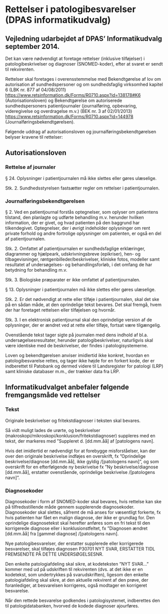 # Rettelser i patologibesvarelser (DPAS informatikudvalg)

## Vejledning udarbejdet af DPAS’ Informatikudvalg september 2014.

Det kan være nødvendigt at foretage rettelser (inklusive tilføjelser) i patologibeskrivelser og diagnoser (SNOMED-koder), efter at svaret er sendt til rekvirenten.

Rettelser skal foretages i overensstemmelse med Bekendtgørelse af lov om autorisation af sundhedspersoner og om sundhedsfaglig virksomhed kapitel 6 (LBK nr. 877 af 04/08/2011) https://www.retsinformation.dk/Forms/R0710.aspx?id=138178#K6 (Autorisationsloven) og
Bekendtgørelse om autoriserede sundhedspersoners patientjournaler (journalføring, opbevaring, videregivelse og overdragelse m.v.) (BEK nr. 3 af 02/01/2013) https://www.retsinformation.dk/Forms/R0710.aspx?id=144978 (Journalføringsbekendtgørelsen).

Følgende uddrag af autorisationsloven og journalføringsbekendtgørelsen belyser kravene til rettelser:

## Autorisationsloven
### Rettelse af journaler
§ 24. Oplysninger i patientjournalen må ikke slettes eller gøres ulæselige.

Stk. 2. Sundhedsstyrelsen fastsætter regler om rettelser i patientjournalen.

### Journalføringsbekendtgørelsen
§ 2. Ved en patientjournal forstås optegnelser, som oplyser om patientens tilstand, den planlagte og udførte behandling m.v. herunder hvilken information, der er givet, og hvad patienten på den baggrund har tilkendegivet. Optegnelser, der i øvrigt indeholder oplysninger om rent private forhold og andre fortrolige oplysninger om patienten, er også en del af patientjournalen.

Stk. 2. Omfattet af patientjournalen er sundhedsfaglige erklæringer, diagrammer og hjælpeark, udskrivningsbreve (epikriser), hen- og tilbagevisninger, røntgenbilleder/beskrivelser, kliniske fotos, modeller samt resultatet af undersøgelses- og behandlingsforløb, i det omfang de har betydning for behandling m.v.

Stk. 3. Biologiske præparater er ikke omfattet af patientjournalen.

§ 13. Oplysninger i patientjournalen må ikke slettes eller gøres ulæselige.

Stk. 2. Er det nødvendigt at rette eller tilføje i patientjournalen, skal det ske på en sådan måde, at den oprindelige tekst bevares. Det skal fremgå, hvem der har foretaget rettelsen eller tilføjelsen og hvornår.

Stk. 3. I en elektronisk patientjournal skal den oprindelige version af de oplysninger, der er ændret ved at rette eller tilføje, fortsat være tilgængelig.

Ovenstående tekst tager sigte på journalen med dens indhold af bl.a. undersøgelsesresultater, herunder patologibeskrivelser, naturligvis skal være identiske med de beskrivelser, der findes i patologisystemerne.

Loven og bekendtgørelsen anviser imidlertid ikke konkret, hvordan en patologibesvarelse rettes, og tager ikke højde for en forkert kode, der er indberettet til Patobank og dermed videre til Landsregister for patologi (LRP) samt kliniske databaser m.m., der trækker data fra LRP.

## Informatikudvalget anbefaler følgende fremgangsmåde ved rettelser

### Tekst
Originale beskrivelser og fritekstdiagnoser i teksten skal bevares.

Så vidt muligt lades de urørte, og beskrivelser (makroskopi/mikroskopi/konklusion/fritekstdiagnoser) suppleres med en tekst, der markeres med ”Suppleret d. [dd.mm.åå] af [patologens navn].

Hvis det imidlertid er nødvendigt for at forebygge misforståelser, kan der over den originale beskrivelse indføjes en overskrift, fx ”Oprindelige beskrivelse/diagnose [dd.mm.åå], ikke gyldig /[patologens navn]”, og som overskrift for en efterfølgende ny beskrivelse fx ”Ny beskrivelse/diagnose [dd.mm.åå], erstatter ovenstående, oprindelige beskrivelse /[patologens navn]”.

### Diagnosekoder
Diagnosekoder i form af SNOMED-koder skal bevares, hvis rettelse kan ske på tilfredsstillende måde gennem supplerende diagnosekoder.
Diagnosekoder skal slettes, såfremt de må anses for væsentligt forkerte, fx hvis patienten har fået en malign diagnose, der ikke er grundlag for. Den oprindelige diagnosetekst skal herefter anføres som en fri tekst til den korrigerede diagnose eller i konklusionstfeltet, fx ”Diagnosen ændret [dd.mm.åå] fra [gammel diagnose] /[patologens navn].

Nye patologibesvarelser, der erstatter supplerede eller korrigerede besvarelser, skal tilføjes diagnosen P30701 NYT SVAR, ERSTATTER TIDL FREMSENDTE PÅ DETTE UNDERSØGELSESNR.

Den enkelte patologiafdeling skal sikre, at kodeteksten ”NYT SVAR…” kommer med ud på udskriften til rekvirenten (dvs. at det ikke er en kodetekst, som undertrykkes på svarudskriften), ligesom den enkelte patologiafdeling skal sikre, at den aktuelle rekvirent af den prøve, der foranlediger, at besvarelsen korrigeres, også modtager en korrigeret besvarelse.

Når den rettede besvarelse godkendes i patologisystemet, indberettes den til patologidatabanken, hvorved de kodede diagnoser ajourføres.
